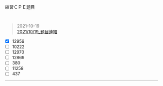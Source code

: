 練習ＣＰＥ題目

<br/>

> 2021-10-19 <br/>
[2021/10/19_題目連結](https://cpe.cse.nsysu.edu.tw/cpe/test_data/2021-10-19)
- [x] 12959
- [ ] 10222
- [ ] 12970
- [ ] 12869
- [ ] 380
- [ ] 11258
- [ ] 437

---------------------------
